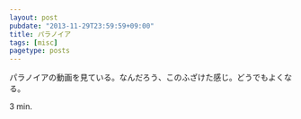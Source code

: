 ```yaml
---
layout: post
pubdate: "2013-11-29T23:59:59+09:00"
title: パラノイア
tags: [misc]
pagetype: posts
---
```

パラノイアの動画を見ている。なんだろう、このふざけた感じ。どうでもよくなる。

3 min.
